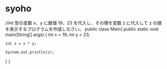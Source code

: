 # syoho
//int 型の変数 x、y に数値 19、23 を代入し、その積を変数 z に代入して z の値を表示するプログラムを作成しなさい。
public class Main{
  public static void main(String[] args) {
    int x = 19;
    int y = 23;
    
    int z = x * y;
    
    System.out.println(z);
    
  }
}

